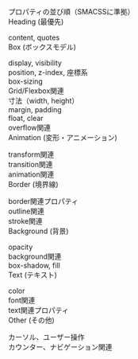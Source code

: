 プロパティの並び順（SMACSSに準拠）  
Heading (最優先)  

content, quotes  
Box (ボックスモデル)  

display, visibility  
position, z-index, 座標系  
box-sizing  
Grid/Flexbox関連  
寸法（width, height）  
margin, padding  
float, clear  
overflow関連  
Animation (変形・アニメーション)  

transform関連  
transition関連  
animation関連  
Border (境界線)  

border関連プロパティ  
outline関連  
stroke関連  
Background (背景)  

opacity  
background関連  
box-shadow, fill  
Text (テキスト)  

color  
font関連  
text関連プロパティ  
Other (その他)  

カーソル、ユーザー操作  
カウンター、ナビゲーション関連  
